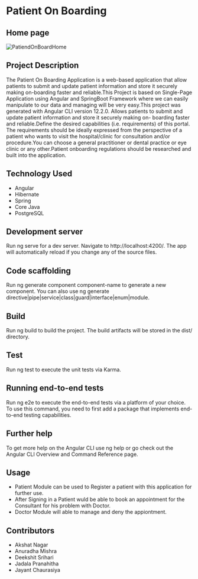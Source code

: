 # Patient On Boarding
## Home page

![PatiendOnBoardHome](https://user-images.githubusercontent.com/52285629/148494628-8627261c-ed3a-4c8c-a956-33a50c196887.jpg)

## Project Description
The Patient On Boarding Application is a web-based application that allow patients to submit and update patient information and store it securely making on-boarding faster and reliable.This Project is based on Single-Page Application using Angular and SpringBoot Framework where we can easily manipulate to our data and managing will be very easy.This project was generated with Angular CLI version 12.2.0.
Allows patients to submit and update patient information and store it securely making on- boarding faster and reliable.Define the desired capabilities (i.e. requirements) of this portal. The requirements should be ideally expressed from the perspective of a patient who wants to visit the hospital/clinic for consultation and/or procedure.You can choose a general practitioner or dental practice or eye clinic or any other.Patient onboarding regulations should be researched and built into the application.

## Technology Used
* Angular
* Hibernate
* Spring
* Core Java
* PostgreSQL
 
## Development server
Run ng serve for a dev server. Navigate to http://localhost:4200/. The app will automatically reload if you change any of the source files.

## Code scaffolding
Run ng generate component component-name to generate a new component. You can also use ng generate directive|pipe|service|class|guard|interface|enum|module.

## Build
Run ng build to build the project. The build artifacts will be stored in the dist/ directory.

## Test
Run ng test to execute the unit tests via Karma.

## Running end-to-end tests
Run ng e2e to execute the end-to-end tests via a platform of your choice. To use this command, you need to first add a package that implements end-to-end testing capabilities.

## Further help
To get more help on the Angular CLI use ng help or go check out the Angular CLI Overview and Command Reference page.

## Usage
- Patient Module can be used to Register a patient with this application for further use.
- After Signing in a Patient wuld be able to book an appointment for the Consultant for his problem with Doctor.
- Doctor Module will able to manage and deny the appiontment.

## Contributors
* Akshat Nagar
* Anuradha Mishra
* Deekshit Srihari
* Jadala Pranahitha
* Jayant Chaurasiya
